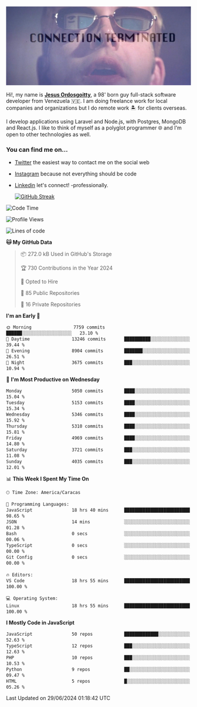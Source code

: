 ![hackers movie reference](./disconnected.jpg)

Hi!, my name is [**Jesus Ordosgoitty**](https://jodaz.dev), a 98' born guy full-stack software developer from Venezuela 🇻🇪. I am doing freelance work for local companies and organizations but I do remote work 🏝️ for clients overseas. 

I develop applications using Laravel and Node.js, with Postgres, MongoDB and React.js. I like to think of myself as a polyglot programmer 🌐 and I'm open to other technologies as well.

### You can find me on...

- [Twitter](https://twitter.com/jodaz_) the easiest way to contact me on the social web
- [Instagram](https://instagram.com/jodaz_) because not everything should be code
- [Linkedin](https://linkedin.com/in/jodaz) let's connect! -professionally.


    [![GitHub Streak](https://streak-stats.demolab.com?user=jodaz&theme=tokyonight)](https://git.io/streak-stats)

<!--START_SECTION:waka-->
![Code Time](http://img.shields.io/badge/Code%20Time-6%2C503%20hrs%2027%20mins-blue)

![Profile Views](http://img.shields.io/badge/Profile%20Views-3-blue)

![Lines of code](https://img.shields.io/badge/From%20Hello%20World%20I%27ve%20Written-83.5%20million%20lines%20of%20code-blue)

**🐱 My GitHub Data** 

> 📦 272.0 kB Used in GitHub's Storage 
 > 
> 🏆 730 Contributions in the Year 2024
 > 
> 💼 Opted to Hire
 > 
> 📜 85 Public Repositories 
 > 
> 🔑 16 Private Repositories 
 > 
**I'm an Early 🐤** 

```text
🌞 Morning                7759 commits        ██████░░░░░░░░░░░░░░░░░░░   23.10 % 
🌆 Daytime                13246 commits       ██████████░░░░░░░░░░░░░░░   39.44 % 
🌃 Evening                8904 commits        ███████░░░░░░░░░░░░░░░░░░   26.51 % 
🌙 Night                  3675 commits        ███░░░░░░░░░░░░░░░░░░░░░░   10.94 % 
```
📅 **I'm Most Productive on Wednesday** 

```text
Monday                   5050 commits        ████░░░░░░░░░░░░░░░░░░░░░   15.04 % 
Tuesday                  5153 commits        ████░░░░░░░░░░░░░░░░░░░░░   15.34 % 
Wednesday                5346 commits        ████░░░░░░░░░░░░░░░░░░░░░   15.92 % 
Thursday                 5310 commits        ████░░░░░░░░░░░░░░░░░░░░░   15.81 % 
Friday                   4969 commits        ████░░░░░░░░░░░░░░░░░░░░░   14.80 % 
Saturday                 3721 commits        ███░░░░░░░░░░░░░░░░░░░░░░   11.08 % 
Sunday                   4035 commits        ███░░░░░░░░░░░░░░░░░░░░░░   12.01 % 
```


📊 **This Week I Spent My Time On** 

```text
🕑︎ Time Zone: America/Caracas

💬 Programming Languages: 
JavaScript               18 hrs 40 mins      █████████████████████████   98.65 % 
JSON                     14 mins             ░░░░░░░░░░░░░░░░░░░░░░░░░   01.28 % 
Bash                     0 secs              ░░░░░░░░░░░░░░░░░░░░░░░░░   00.06 % 
TypeScript               0 secs              ░░░░░░░░░░░░░░░░░░░░░░░░░   00.00 % 
Git Config               0 secs              ░░░░░░░░░░░░░░░░░░░░░░░░░   00.00 % 

🔥 Editors: 
VS Code                  18 hrs 55 mins      █████████████████████████   100.00 % 

💻 Operating System: 
Linux                    18 hrs 55 mins      █████████████████████████   100.00 % 
```

**I Mostly Code in JavaScript** 

```text
JavaScript               50 repos            █████████████░░░░░░░░░░░░   52.63 % 
TypeScript               12 repos            ███░░░░░░░░░░░░░░░░░░░░░░   12.63 % 
PHP                      10 repos            ███░░░░░░░░░░░░░░░░░░░░░░   10.53 % 
Python                   9 repos             ██░░░░░░░░░░░░░░░░░░░░░░░   09.47 % 
HTML                     5 repos             █░░░░░░░░░░░░░░░░░░░░░░░░   05.26 % 
```




 Last Updated on 29/06/2024 01:18:42 UTC
<!--END_SECTION:waka-->
